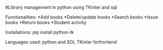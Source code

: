 #Library management in python using TKinter and sql

Functionalities:
*Add books
*Delete/update books
*Search books
*Issue books
*Return books
*Student activity

Installations:
pip install python-tk

Languages used:
python and SOL 
TKinter forfrontend


